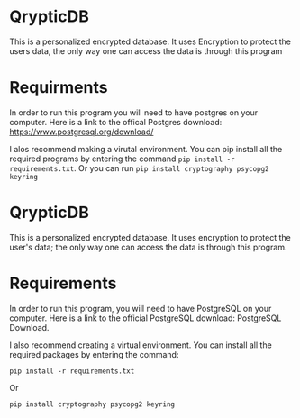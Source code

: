 # QrypticDB

This is a personalized encrypted database. It uses Encryption to protect the users data, the only way one can access the data is through this program

# Requirments

In order to run this program you will need to have postgres on your computer. Here is a link to the offical Postgres download: https://www.postgresql.org/download/

I alos recommend making a virutal environment. You can pip install all the required programs by entering the command `pip install -r requirements.txt`. Or you can run `pip install cryptography psycopg2 keyring`

# QrypticDB

This is a personalized encrypted database. It uses encryption to protect the user's data; the only way one can access the data is through this program.

# Requirements

In order to run this program, you will need to have PostgreSQL on your computer. Here is a link to the official PostgreSQL download: PostgreSQL Download.

I also recommend creating a virtual environment. You can install all the required packages by entering the command:

`pip install -r requirements.txt`

Or

`pip install cryptography psycopg2 keyring`
